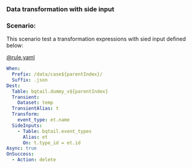 ### Data transformation with side input

### Scenario:

This scenario test a transformation expressions with sied input defined below:


[@rule.yaml](rule/rule.yaml)
```yaml
When:
  Prefix: /data/case${parentIndex}/
  Suffix: .json
Dest:
  Table: bqtail.dummy_v${parentIndex}
  Transient:
    Dataset: temp
  TransientAlias: t
  Transform:
    event_type: et.name
  SideInputs:
    - Table: bqtail.event_types
      Alias: et
      On: t.type_id = et.id
Async: true
OnSuccess:
  - Action: delete
```
